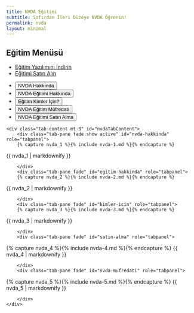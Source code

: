 ```yaml
---
title: NVDA Eğitimi
subtitle: Sıfırdan İleri Düzeye NVDA Öğrenin!
permalink: nvda
layout: minimal
---
```


## Eğitim Menüsü

* [Eğitim Yazılımını İndirin](https://server.borfirbora.com/EduAppNVDA-1.0.exe)
* [Eğitimi Satın Alın](https://www.shopier.com/ShowProductNew/products.php?id=33046312)

<div class="container mt-5">
    <ul class="nav nav-tabs" id="nvdaTab" role="tablist">
        <li class="nav-item" role="presentation">
            <button class="nav-link active" id="nvda-hakkinda-tab" data-bs-toggle="tab" data-bs-target="#nvda-hakkinda" type="button" role="tab">NVDA Hakkında</button>
        </li>
        <li class="nav-item" role="presentation">
            <button class="nav-link" id="egitim-hakkinda-tab" data-bs-toggle="tab" data-bs-target="#egitim-hakkinda" type="button" role="tab">NVDA Eğitimi Hakkında</button>
        </li>
        <li class="nav-item" role="presentation">
            <button class="nav-link" id="kimler-icin-tab" data-bs-toggle="tab" data-bs-target="#kimler-icin" type="button" role="tab">Eğitim Kimler İçin?</button>
        </li>
        <li class="nav-item" role="presentation">
            <button class="nav-link" id="nvda-mufredati-tab" data-bs-toggle="tab" data-bs-target="#nvda-mufredati" type="button" role="tab">NVDA Eğitim Müfredatı</button>
        </li>
                <li class="nav-item" role="presentation">
            <button class="nav-link" id="satin-alma-tab" data-bs-toggle="tab" data-bs-target="#satin-alma" type="button" role="tab">NVDA Eğitimi Satın Alma</button>
        </li>
    </ul>

    <div class="tab-content mt-3" id="nvdaTabContent">
        <div class="tab-pane fade show active" id="nvda-hakkinda" role="tabpanel">
        {% capture nvda_1 %}{% include nvda-1.md %}{% endcapture %}
{{ nvda_1 | markdownify }}

        </div>
        <div class="tab-pane fade" id="egitim-hakkinda" role="tabpanel">
        {% capture nvda_2 %}{% include nvda-2.md %}{% endcapture %}
{{ nvda_2 | markdownify }}

        </div>
        <div class="tab-pane fade" id="kimler-icin" role="tabpanel">
        {% capture nvda_3 %}{% include nvda-3.md %}{% endcapture %}
{{ nvda_3 | markdownify }}

        </div>
        <div class="tab-pane fade" id="satin-alma" role="tabpanel">
{% capture nvda_4 %}{% include nvda-4.md %}{% endcapture %}
{{ nvda_4 | markdownify }}

        </div>
        <div class="tab-pane fade" id="nvda-mufredati" role="tabpanel">
{% capture nvda_5 %}{% include nvda-5.md %}{% endcapture %}
{{ nvda_5 | markdownify }}

        </div>
    </div>
</div>


<!-- <script src="https://cdn.jsdelivr.net/npm/bootstrap@5.3.0/dist/js/bootstrap.bundle.min.js"></script> -->
